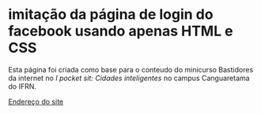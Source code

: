 # imitação da página de login do facebook usando  apenas HTML e CSS  

Esta página foi criada como base para o conteudo do minicurso Bastidores da internet no *I pocket sit: Cidades inteligentes* no campus Canguaretama do IFRN.  

[Endereço do site](https://siteminicurso.vercel.app/)

